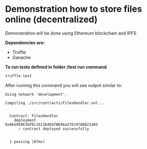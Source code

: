 # Demonstration how to store files online (decentralized)


Demonstration will be done using Ethereum blockchain and IPFS

**Dependencies are:**
- Truffle
- Ganache



**To run tests defined in folder /test run command**
```javascript
truffle test
```


After running this command you will see outpot similar to:
```shell
Using network 'development'.

Compiling ./src/contracts/FilesHandler.sol...


  Contract: FilesHandler
    deployment
0xAEe9E8E2bFDc1611b40afBD46a276c07A0821a65
      ✓ contract deployed successfully


  1 passing (87ms)
```
